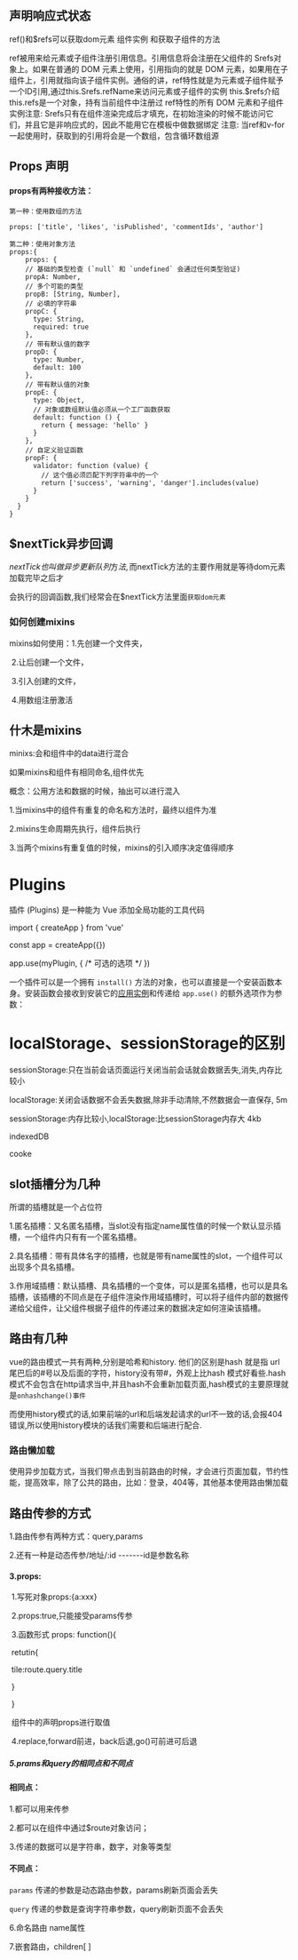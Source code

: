 ## 声明响应式状态

ref()和$refs可以获取dom元素 组件实例  和获取子组件的方法   



ref被用来给元素或子组件注册引用信息。引用信息将会注册在父组件的 Srefs对象上。如果在普通的 DOM 元素上使用，引用指向的就是 DOM 元素，如果用在子组件上，引用就指向该子组件实例。通俗的讲，ref特性就是为元素或子组件赋予一个ID引用,通过this.Srefs.refName来访问元素或子组件的实例
this.$refs介绍
this.refs是一个对象，持有当前组件中注册过 ref特性的所有 DOM 元素和子组件实例注意: Srefs只有在组件渲染完成后才填充，在初始渲染的时候不能访问它们，并且它是非响应式的，因此不能用它在模板中做数据绑定
注意: 当ref和v-for一起使用时，获取到的引用将会是一个数组，包含循环数组源

## Props 声明

#### props有两种接收方法：

```
第一种：使用数组的方法

props: ['title', 'likes', 'isPublished', 'commentIds', 'author']
```

```
第二种：使用对象方法
props:{
	props: {
    // 基础的类型检查 (`null` 和 `undefined` 会通过任何类型验证)
    propA: Number,
    // 多个可能的类型
    propB: [String, Number],
    // 必填的字符串
    propC: {
      type: String,
      required: true
    },
    // 带有默认值的数字
    propD: { 
      type: Number,
      default: 100
    },
    // 带有默认值的对象
    propE: {
      type: Object,
      // 对象或数组默认值必须从一个工厂函数获取
      default: function () {
        return { message: 'hello' }
      }
    },
    // 自定义验证函数
    propF: {
      validator: function (value) {
        // 这个值必须匹配下列字符串中的一个
        return ['success', 'warning', 'danger'].includes(value)
      }
    }
  }
}
```

## $nextTick异步回调

 $nextTick也叫做异步更新队列⽅法,⽽$nextTick⽅法的主要作⽤就是等待dom元素加载完毕之后才

会执⾏的回调函数,我们经常会在$nextTick⽅法⾥⾯`获取dom元素`



### 如何创建mixins

mixins如何使用：1.先创建一个文件夹，

​								2.让后创建一个文件，

​								3.引入创建的文件，

​								4.用数组注册激活



## 什木是mixins

minixs:会和组件中的data进行混合

如果mixins和组件有相同命名,组件优先

概念：公用方法和数据的时候，抽出可以进行混入

1.当mixins中的组件有重复的命名和方法时，最终以组件为准

2.mixins生命周期先执行，组件后执行

3.当两个mixins有重复值的时候，mixins的引入顺序决定值得顺序





#  Plugins 

  插件 (Plugins) 是一种能为 Vue 添加全局功能的工具代码 

import { createApp } from 'vue'

const app = createApp({})

app.use(myPlugin, {
  /* 可选的选项 */
}) 

 一个插件可以是一个拥有 `install()` 方法的对象，也可以直接是一个安装函数本身。安装函数会接收到安装它的[应用实例](https://cn.vuejs.org/api/application.html)和传递给 `app.use()` 的额外选项作为参数：

 



# localStorage、sessionStorage的区别

sessionStorage:只在当前会话页面运行关闭当前会话就会数据丢失,消失,内存比较小

localStorage:关闭会话数据不会丢失数据,除非手动清除,不然数据会一直保存, 5m

sessionStorage:内存比较小,localStorage:比sessionStorage内存大 4kb

indexedDB

cooke



## slot插槽分为几种

所谓的插槽就是一个占位符

1.匿名插槽：又名匿名插槽，当slot没有指定name属性值的时候一个默认显示插槽，一个组件内只有有一个匿名插槽。

2.具名插槽：带有具体名字的插槽，也就是带有name属性的slot，一个组件可以出现多个具名插槽。

3.作用域插槽：默认插槽、具名插槽的一个变体，可以是匿名插槽，也可以是具名插槽，该插槽的不同点是在子组件渲染作用域插槽时，可以将子组件内部的数据传递给父组件，让父组件根据子组件的传递过来的数据决定如何渲染该插槽。



## 路由有几种

vue的路由模式一共有两种,分别是哈希和history. 他们的区别是hash 就是指 url 尾巴后的#号以及后面的字符，history没有带#，外观上比hash 模式好看些.hash模式不会包含在http请求当中,并且hash不会重新加载页面,hash模式的主要原理就是`onhashchange()事件`

而使用history模式的话,如果前端的url和后端发起请求的url不一致的话,会报404错误,所以使用history模块的话我们需要和后端进行配合.

### 路由懒加载

使用异步加载方式，当我们带点击到当前路由的时候，才会进行页面加载，节约性能，提高效率，除了公共的路由，比如：登录，404等，其他基本使用路由懒加载



## 路由传参的方式

1.路由传参有两种方式：query,params

2.还有一种是动态传参/地址/:id   -------id是参数名称

#### 3.props:

​	1.写死对象props:{a:xxx}

​	2.props:true,只能接受params传参

​	3.函数形式 props: function(){

​		retutin{

​			tile:route.query.title

​			}

​	}

​		组件中的声明props进行取值

​	4.replace,forward前进，back后退,go()可前进可后退

##### 5.prams和query的相同点和不同点

#### 相同点：

1.都可以用来传参

2.都可以在组件中通过$route对象访问；

3.传递的数据可以是字符串，数字，对象等类型

#### 不同点：

`params` 传递的参数是动态路由参数，params刷新页面会丢失

`query` 传递的参数是查询字符串参数，query刷新页面不会丢失

6.命名路由 	name属性

7.嵌套路由，children[ ]